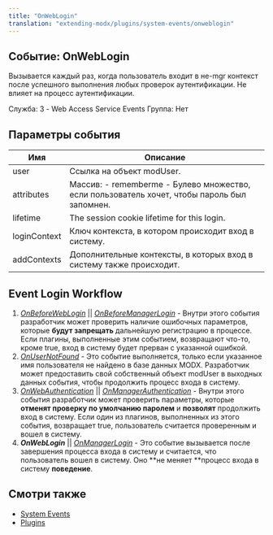 ```yaml
---
title: "OnWebLogin"
translation: "extending-modx/plugins/system-events/onweblogin"
---
```


## Событие: OnWebLogin

Вызывается каждый раз, когда пользователь входит в не-mgr контекст после успешного выполнения любых проверок аутентификации. Не влияет на процесс аутентификации.

Служба: 3 - Web Access Service Events
Группа: Нет

## Параметры события

| Имя          | Описание                                                                                     |
| ------------ | -------------------------------------------------------------------------------------------- |
| user         | Ссылка на объект modUser.                                                                    |
| attributes   | Массив: - rememberme - Булево множество, если пользователь хочет, чтобы пароль был запомнен. |
| lifetime     | The session cookie lifetime for this login.                                                  |
| loginContext | Ключ контекста, в котором происходит вход в систему.                                         |
| addContexts  | Дополнительные контексты, в которых вход в систему также происходит.                         |

## Event Login Workflow

1. _[_OnBeforeWebLogin_](http://rtfm.modx.com/display/revolution20/OnBeforeWebLogin)_ || _[OnBeforeManagerLogin](http://rtfm.modx.com/display/revolution20/OnBeforeManagerLogin)_ - Внутри этого события разработчик может проверить наличие ошибочных параметров, которые **будут запрещать** дальнейшую регистрацию в процессе. Если плагины, выполненные этим событием, возвращают что-то, кроме true, вход в систему будет прерван с указанной ошибкой.
2. _[OnUserNotFound](http://rtfm.modx.com/display/revolution20/OnUserNotFound)_ - Это событие выполняется, только если указанное имя пользователя не найдено в базе данных MODX. Разработчик может предоставить свой собственный объект modUser в выходных данных события, чтобы продолжить процесс входа в систему.
3. _[OnWebAuthentication](http://rtfm.modx.com/display/revolution20/OnWebAuthentication)_ || _[OnManagerAuthentication](http://rtfm.modx.com/display/revolution20/OnManagerAuthentication)_ - Внутри этого события разработчик может проверить параметры, которые **отменят проверку по умолчанию паролем** и **позволят** продолжить вход в систему. Если один из плагинов, выполненных из этого события, возвращает true, пользователь считается проверенным и вошел в систему.
4. **_OnWebLogin_** || _[OnManagerLogin](http://rtfm.modx.com/display/revolution20/OnManagerLogin)_ - Это событие вызывается после завершения процесса входа в систему и считается, что пользователь вошел в систему. Оно **не меняет **процесс входа в систему **поведение**.

## Смотри также

- [System Events](extending-modx/plugins/system-events "System Events")
- [Plugins](extending-modx/plugins "Plugins")
